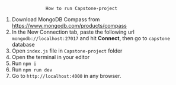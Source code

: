 					How to run Capstone-project
1. Download MongoDB Compass from https://www.mongodb.com/products/compass
2. In the New Connection tab, paste the following url `mongodb://localhost:27017` and hit **Connect**, then go to `capstone` database
3. Open `index.js` file in `Capstone-project` folder
4. Open the terminal in your editor
5. Run `npm i`
6. Run `npm run dev`
7. Go to `http://localhost:4000` in any browser.
